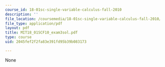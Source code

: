 ```yaml
---
course_id: 18-01sc-single-variable-calculus-fall-2010
description: ''
file_location: /coursemedia/18-01sc-single-variable-calculus-fall-2010/2045fef2f2fa83e391fd95b39b083173_MIT18_01SCF10_exam3sol.pdf
file_type: application/pdf
layout: pdf
title: MIT18_01SCF10_exam3sol.pdf
type: course
uid: 2045fef2f2fa83e391fd95b39b083173

---
```

None